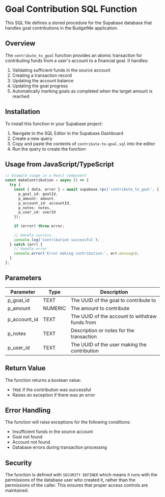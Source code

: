 # Goal Contribution SQL Function

This SQL file defines a stored procedure for the Supabase database that handles goal contributions in the BudgetMe application.

## Overview

The `contribute_to_goal` function provides an atomic transaction for contributing funds from a user's account to a financial goal. It handles:

1. Validating sufficient funds in the source account
2. Creating a transaction record
3. Updating the account balance
4. Updating the goal progress
5. Automatically marking goals as completed when the target amount is reached

## Installation

To install this function in your Supabase project:

1. Navigate to the SQL Editor in the Supabase Dashboard
2. Create a new query
3. Copy and paste the contents of `contribute-to-goal.sql` into the editor
4. Run the query to create the function

## Usage from JavaScript/TypeScript

```typescript
// Example usage in a React component
const makeContribution = async () => {
  try {
    const { data, error } = await supabase.rpc('contribute_to_goal', {
      p_goal_id: goalId,
      p_amount: amount,
      p_account_id: accountId,
      p_notes: notes,
      p_user_id: userId
    });
    
    if (error) throw error;
    
    // Handle success
    console.log('Contribution successful');
  } catch (err) {
    // Handle error
    console.error('Error making contribution:', err.message);
  }
};
```

## Parameters

| Parameter | Type | Description |
|-----------|------|-------------|
| p_goal_id | TEXT | The UUID of the goal to contribute to |
| p_amount | NUMERIC | The amount to contribute |
| p_account_id | TEXT | The UUID of the account to withdraw funds from |
| p_notes | TEXT | Description or notes for the transaction |
| p_user_id | TEXT | The UUID of the user making the contribution |

## Return Value

The function returns a boolean value:
- `TRUE` if the contribution was successful
- Raises an exception if there was an error

## Error Handling

The function will raise exceptions for the following conditions:
- Insufficient funds in the source account
- Goal not found
- Account not found
- Database errors during transaction processing

## Security

The function is defined with `SECURITY DEFINER` which means it runs with the permissions of the database user who created it, rather than the permissions of the caller. This ensures that proper access controls are maintained. 